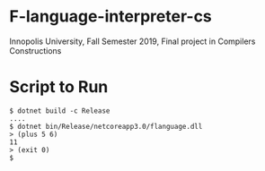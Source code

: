 # F-language-interpreter-cs
Innopolis University, Fall Semester 2019, Final project in Compilers Constructions

# Script to Run
```
$ dotnet build -c Release
....
$ dotnet bin/Release/netcoreapp3.0/flanguage.dll
> (plus 5 6)
11
> (exit 0)
$
```

